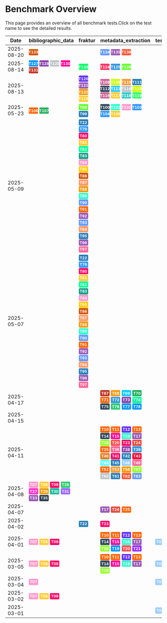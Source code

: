 # Benchmark Overview

This page provides an overview of all benchmark tests.Click on the test name to see the detailed results.

<script src="https://code.jquery.com/jquery-3.6.0.min.js"></script>
<link rel="stylesheet" href="https://cdn.datatables.net/1.13.6/css/jquery.dataTables.min.css">
<script src="https://cdn.datatables.net/1.13.6/js/jquery.dataTables.min.js"></script><style>
    /* Square styles */
    .test-rectangle {
        display: inline-flex;
        height: 20px;
        border-radius: 3px;
        text-align: center;
        align-items: center;
        justify-content: center;
        font-size: 12px;
        font-weight: regular;
        color: white;
        padding: 0 5px;
        white-space: nowrap;
        overflow: hidden;
        text-overflow: ellipsis;
    }
    .test-square {
        display: inline-flex;
        width: 30px;
        height: 20px;
        border-radius: 3px;
        text-align: center;
        align-items: center;
        justify-content: center;
        font-size: 12px;
        font-weight: bold;
        color: white;
    }
    /* Inner table styles */
    .inner-table {
        width: 100%;
        border-collapse: collapse;
        margin: 0;
        padding: 0;
    }
    .inner-table th, .inner-table td {
        padding: 4px;
        text-align: left;
        border-bottom: 1px solid #ddd;
    }
    .inner-table th {
        background-color: #f2f2f2;
        font-weight: bold;
    }
</style>
<table id="data-table" class="display">
  <thead><tr>
    <th>Date</th>
    <th>bibliographic_data</th>
    <th>fraktur</th>
    <th>metadata_extraction</th>
    <th>test_benchmark</th>
    <th>test_benchmark2</th>
    <th>zettelkatalog</th>

  </tr></thead>
  <tbody>
<tr>
    <td>2025-08-20</td>
    <td><a href='/archive/2025-08-20/T133'><span class='test-square' style='background-color: #d35400;'>T133</span></a>&nbsp;</td>
    <td></td>
    <td><a href='/archive/2025-08-20/T134'><span class='test-square' style='background-color: #6699ff;'>T134</span></a>&nbsp;<a href='/archive/2025-08-20/T135'><span class='test-square' style='background-color: #9b59b6;'>T135</span></a>&nbsp;<a href='/archive/2025-08-20/T136'><span class='test-square' style='background-color: #ff5733;'>T136</span></a>&nbsp;</td>
    <td></td>
    <td></td>
    <td></td>
</tr>
<tr>
    <td>2025-08-14</td>
    <td><a href='/archive/2025-08-14/T127'><span class='test-square' style='background-color: #0099ff;'>T127</span></a>&nbsp;<a href='/archive/2025-08-14/T128'><span class='test-square' style='background-color: #8e44ad;'>T128</span></a>&nbsp;<a href='/archive/2025-08-14/T129'><span class='test-square' style='background-color: #bdc3c7;'>T129</span></a>&nbsp;<a href='/archive/2025-08-14/T130'><span class='test-square' style='background-color: #ff0099;'>T130</span></a>&nbsp;<a href='/archive/2025-08-14/T131'><span class='test-square' style='background-color: #c0392b;'>T131</span></a>&nbsp;</td>
    <td><a href='/archive/2025-08-14/T132'><span class='test-square' style='background-color: #00ff66;'>T132</span></a>&nbsp;</td>
    <td><a href='/archive/2025-08-14/T124'><span class='test-square' style='background-color: #ff3366;'>T124</span></a>&nbsp;<a href='/archive/2025-08-14/T125'><span class='test-square' style='background-color: #3498db;'>T125</span></a>&nbsp;<a href='/archive/2025-08-14/T126'><span class='test-square' style='background-color: #66ff33;'>T126</span></a>&nbsp;</td>
    <td></td>
    <td></td>
    <td></td>
</tr>
<tr>
    <td>2025-08-13</td>
    <td></td>
    <td><a href='/archive/2025-08-13/T120'><span class='test-square' style='background-color: #6633ff;'>T120</span></a>&nbsp;<a href='/archive/2025-08-13/T121'><span class='test-square' style='background-color: #9b59b6;'>T121</span></a>&nbsp;<a href='/archive/2025-08-13/T122'><span class='test-square' style='background-color: #f39c12;'>T122</span></a>&nbsp;<a href='/archive/2025-08-13/T123'><span class='test-square' style='background-color: #ffcc33;'>T123</span></a>&nbsp;</td>
    <td><a href='/archive/2025-08-13/T108'><span class='test-square' style='background-color: #cc6699;'>T108</span></a>&nbsp;<a href='/archive/2025-08-13/T109'><span class='test-square' style='background-color: #ccff00;'>T109</span></a>&nbsp;<a href='/archive/2025-08-13/T110'><span class='test-square' style='background-color: #ff9933;'>T110</span></a>&nbsp;<a href='/archive/2025-08-13/T111'><span class='test-square' style='background-color: #2980b9;'>T111</span></a>&nbsp;<a href='/archive/2025-08-13/T112'><span class='test-square' style='background-color: #34495e;'>T112</span></a>&nbsp;<a href='/archive/2025-08-13/T113'><span class='test-square' style='background-color: #33ccff;'>T113</span></a>&nbsp;<a href='/archive/2025-08-13/T114'><span class='test-square' style='background-color: #bdc3c7;'>T114</span></a>&nbsp;<a href='/archive/2025-08-13/T115'><span class='test-square' style='background-color: #ccff00;'>T115</span></a>&nbsp;<a href='/archive/2025-08-13/T116'><span class='test-square' style='background-color: #cc6699;'>T116</span></a>&nbsp;<a href='/archive/2025-08-13/T117'><span class='test-square' style='background-color: #ffcc33;'>T117</span></a>&nbsp;<a href='/archive/2025-08-13/T118'><span class='test-square' style='background-color: #33cccc;'>T118</span></a>&nbsp;<a href='/archive/2025-08-13/T119'><span class='test-square' style='background-color: #33ff66;'>T119</span></a>&nbsp;</td>
    <td></td>
    <td></td>
    <td></td>
</tr>
<tr>
    <td>2025-05-23</td>
    <td><a href='/archive/2025-05-23/T106'><span class='test-square' style='background-color: #ff6600;'>T106</span></a>&nbsp;<a href='/archive/2025-05-23/T107'><span class='test-square' style='background-color: #27ae60;'>T107</span></a>&nbsp;</td>
    <td><a href='/archive/2025-05-23/T98'><span class='test-square' style='background-color: #66ff33;'>T98</span></a>&nbsp;<a href='/archive/2025-05-23/T99'><span class='test-square' style='background-color: #2980b9;'>T99</span></a>&nbsp;</td>
    <td><a href='/archive/2025-05-23/T100'><span class='test-square' style='background-color: #34495e;'>T100</span></a>&nbsp;<a href='/archive/2025-05-23/T101'><span class='test-square' style='background-color: #33ffcc;'>T101</span></a>&nbsp;<a href='/archive/2025-05-23/T102'><span class='test-square' style='background-color: #ff99cc;'>T102</span></a>&nbsp;<a href='/archive/2025-05-23/T103'><span class='test-square' style='background-color: #3399ff;'>T103</span></a>&nbsp;<a href='/archive/2025-05-23/T104'><span class='test-square' style='background-color: #3399ff;'>T104</span></a>&nbsp;<a href='/archive/2025-05-23/T105'><span class='test-square' style='background-color: #ffcc33;'>T105</span></a>&nbsp;</td>
    <td></td>
    <td></td>
    <td></td>
</tr>
<tr>
    <td>2025-05-09</td>
    <td></td>
    <td><a href='/archive/2025-05-09/T22'><span class='test-square' style='background-color: #2980b9;'>T22</span></a>&nbsp;<a href='/archive/2025-05-09/T79'><span class='test-square' style='background-color: #3399ff;'>T79</span></a>&nbsp;<a href='/archive/2025-05-09/T80'><span class='test-square' style='background-color: #ff0066;'>T80</span></a>&nbsp;<a href='/archive/2025-05-09/T81'><span class='test-square' style='background-color: #ffcc33;'>T81</span></a>&nbsp;<a href='/archive/2025-05-09/T82'><span class='test-square' style='background-color: #00ff99;'>T82</span></a>&nbsp;<a href='/archive/2025-05-09/T83'><span class='test-square' style='background-color: #16a085;'>T83</span></a>&nbsp;<a href='/archive/2025-05-09/T84'><span class='test-square' style='background-color: #ff99cc;'>T84</span></a>&nbsp;<a href='/archive/2025-05-09/T85'><span class='test-square' style='background-color: #ffcc00;'>T85</span></a>&nbsp;<a href='/archive/2025-05-09/T86'><span class='test-square' style='background-color: #d35400;'>T86</span></a>&nbsp;<a href='/archive/2025-05-09/T87'><span class='test-square' style='background-color: #ff9966;'>T87</span></a>&nbsp;<a href='/archive/2025-05-09/T88'><span class='test-square' style='background-color: #f39c12;'>T88</span></a>&nbsp;<a href='/archive/2025-05-09/T89'><span class='test-square' style='background-color: #33ffcc;'>T89</span></a>&nbsp;<a href='/archive/2025-05-09/T90'><span class='test-square' style='background-color: #6699ff;'>T90</span></a>&nbsp;<a href='/archive/2025-05-09/T91'><span class='test-square' style='background-color: #ff6600;'>T91</span></a>&nbsp;<a href='/archive/2025-05-09/T92'><span class='test-square' style='background-color: #9b59b6;'>T92</span></a>&nbsp;<a href='/archive/2025-05-09/T93'><span class='test-square' style='background-color: #6699ff;'>T93</span></a>&nbsp;<a href='/archive/2025-05-09/T94'><span class='test-square' style='background-color: #ff9966;'>T94</span></a>&nbsp;<a href='/archive/2025-05-09/T95'><span class='test-square' style='background-color: #2980b9;'>T95</span></a>&nbsp;<a href='/archive/2025-05-09/T96'><span class='test-square' style='background-color: #9b59b6;'>T96</span></a>&nbsp;<a href='/archive/2025-05-09/T97'><span class='test-square' style='background-color: #ff6699;'>T97</span></a>&nbsp;</td>
    <td></td>
    <td></td>
    <td></td>
    <td></td>
</tr>
<tr>
    <td>2025-05-07</td>
    <td></td>
    <td><a href='/archive/2025-05-07/T22'><span class='test-square' style='background-color: #2980b9;'>T22</span></a>&nbsp;<a href='/archive/2025-05-07/T79'><span class='test-square' style='background-color: #3399ff;'>T79</span></a>&nbsp;<a href='/archive/2025-05-07/T80'><span class='test-square' style='background-color: #ff0066;'>T80</span></a>&nbsp;<a href='/archive/2025-05-07/T81'><span class='test-square' style='background-color: #ffcc33;'>T81</span></a>&nbsp;<a href='/archive/2025-05-07/T82'><span class='test-square' style='background-color: #00ff99;'>T82</span></a>&nbsp;<a href='/archive/2025-05-07/T83'><span class='test-square' style='background-color: #16a085;'>T83</span></a>&nbsp;<a href='/archive/2025-05-07/T84'><span class='test-square' style='background-color: #ff99cc;'>T84</span></a>&nbsp;<a href='/archive/2025-05-07/T85'><span class='test-square' style='background-color: #ffcc00;'>T85</span></a>&nbsp;<a href='/archive/2025-05-07/T86'><span class='test-square' style='background-color: #d35400;'>T86</span></a>&nbsp;<a href='/archive/2025-05-07/T87'><span class='test-square' style='background-color: #ff9966;'>T87</span></a>&nbsp;<a href='/archive/2025-05-07/T88'><span class='test-square' style='background-color: #f39c12;'>T88</span></a>&nbsp;<a href='/archive/2025-05-07/T89'><span class='test-square' style='background-color: #33ffcc;'>T89</span></a>&nbsp;<a href='/archive/2025-05-07/T90'><span class='test-square' style='background-color: #6699ff;'>T90</span></a>&nbsp;<a href='/archive/2025-05-07/T91'><span class='test-square' style='background-color: #ff6600;'>T91</span></a>&nbsp;<a href='/archive/2025-05-07/T92'><span class='test-square' style='background-color: #9b59b6;'>T92</span></a>&nbsp;<a href='/archive/2025-05-07/T93'><span class='test-square' style='background-color: #6699ff;'>T93</span></a>&nbsp;<a href='/archive/2025-05-07/T94'><span class='test-square' style='background-color: #ff9966;'>T94</span></a>&nbsp;<a href='/archive/2025-05-07/T95'><span class='test-square' style='background-color: #2980b9;'>T95</span></a>&nbsp;<a href='/archive/2025-05-07/T96'><span class='test-square' style='background-color: #9b59b6;'>T96</span></a>&nbsp;<a href='/archive/2025-05-07/T97'><span class='test-square' style='background-color: #ff6699;'>T97</span></a>&nbsp;</td>
    <td></td>
    <td></td>
    <td></td>
    <td></td>
</tr>
<tr>
    <td>2025-04-17</td>
    <td></td>
    <td></td>
    <td><a href='/archive/2025-04-17/T67'><span class='test-square' style='background-color: #c0392b;'>T67</span></a>&nbsp;<a href='/archive/2025-04-17/T68'><span class='test-square' style='background-color: #f39c12;'>T68</span></a>&nbsp;<a href='/archive/2025-04-17/T69'><span class='test-square' style='background-color: #00ccff;'>T69</span></a>&nbsp;<a href='/archive/2025-04-17/T70'><span class='test-square' style='background-color: #27ae60;'>T70</span></a>&nbsp;<a href='/archive/2025-04-17/T71'><span class='test-square' style='background-color: #ff6600;'>T71</span></a>&nbsp;<a href='/archive/2025-04-17/T72'><span class='test-square' style='background-color: #3498db;'>T72</span></a>&nbsp;<a href='/archive/2025-04-17/T73'><span class='test-square' style='background-color: #8e44ad;'>T73</span></a>&nbsp;<a href='/archive/2025-04-17/T74'><span class='test-square' style='background-color: #00ff99;'>T74</span></a>&nbsp;<a href='/archive/2025-04-17/T75'><span class='test-square' style='background-color: #34495e;'>T75</span></a>&nbsp;<a href='/archive/2025-04-17/T76'><span class='test-square' style='background-color: #2ecc71;'>T76</span></a>&nbsp;<a href='/archive/2025-04-17/T77'><span class='test-square' style='background-color: #0099ff;'>T77</span></a>&nbsp;<a href='/archive/2025-04-17/T78'><span class='test-square' style='background-color: #0099ff;'>T78</span></a>&nbsp;</td>
    <td></td>
    <td></td>
    <td></td>
</tr>
<tr>
    <td>2025-04-15</td>
    <td></td>
    <td></td>
    <td></td>
    <td></td>
    <td></td>
    <td><a href='/archive/2025-04-15/T66'><span class='test-square' style='background-color: #7f8c8d;'>T66</span></a>&nbsp;</td>
</tr>
<tr>
    <td>2025-04-11</td>
    <td></td>
    <td></td>
    <td><a href='/archive/2025-04-11/T10'><span class='test-square' style='background-color: #ff6600;'>T10</span></a>&nbsp;<a href='/archive/2025-04-11/T11'><span class='test-square' style='background-color: #ff6600;'>T11</span></a>&nbsp;<a href='/archive/2025-04-11/T12'><span class='test-square' style='background-color: #6633ff;'>T12</span></a>&nbsp;<a href='/archive/2025-04-11/T13'><span class='test-square' style='background-color: #ff6600;'>T13</span></a>&nbsp;<a href='/archive/2025-04-11/T14'><span class='test-square' style='background-color: #34495e;'>T14</span></a>&nbsp;<a href='/archive/2025-04-11/T15'><span class='test-square' style='background-color: #ff0099;'>T15</span></a>&nbsp;<a href='/archive/2025-04-11/T16'><span class='test-square' style='background-color: #33ffcc;'>T16</span></a>&nbsp;<a href='/archive/2025-04-11/T17'><span class='test-square' style='background-color: #9b59b6;'>T17</span></a>&nbsp;<a href='/archive/2025-04-11/T18'><span class='test-square' style='background-color: #99ff33;'>T18</span></a>&nbsp;<a href='/archive/2025-04-11/T20'><span class='test-square' style='background-color: #ff5050;'>T20</span></a>&nbsp;<a href='/archive/2025-04-11/T23'><span class='test-square' style='background-color: #ff0066;'>T23</span></a>&nbsp;<a href='/archive/2025-04-11/T24'><span class='test-square' style='background-color: #e74c3c;'>T24</span></a>&nbsp;<a href='/archive/2025-04-11/T25'><span class='test-square' style='background-color: #ff6600;'>T25</span></a>&nbsp;<a href='/archive/2025-04-11/T36'><span class='test-square' style='background-color: #ff6699;'>T36</span></a>&nbsp;<a href='/archive/2025-04-11/T38'><span class='test-square' style='background-color: #8e44ad;'>T38</span></a>&nbsp;<a href='/archive/2025-04-11/T39'><span class='test-square' style='background-color: #3498db;'>T39</span></a>&nbsp;<a href='/archive/2025-04-11/T40'><span class='test-square' style='background-color: #e67e22;'>T40</span></a>&nbsp;<a href='/archive/2025-04-11/T41'><span class='test-square' style='background-color: #ff0066;'>T41</span></a>&nbsp;<a href='/archive/2025-04-11/T42'><span class='test-square' style='background-color: #2980b9;'>T42</span></a>&nbsp;<a href='/archive/2025-04-11/T43'><span class='test-square' style='background-color: #ff0033;'>T43</span></a>&nbsp;<a href='/archive/2025-04-11/T44'><span class='test-square' style='background-color: #66ffff;'>T44</span></a>&nbsp;<a href='/archive/2025-04-11/T45'><span class='test-square' style='background-color: #2980b9;'>T45</span></a>&nbsp;<a href='/archive/2025-04-11/T48'><span class='test-square' style='background-color: #99ccff;'>T48</span></a>&nbsp;<a href='/archive/2025-04-11/T49'><span class='test-square' style='background-color: #ff6699;'>T49</span></a>&nbsp;<a href='/archive/2025-04-11/T52'><span class='test-square' style='background-color: #ff6600;'>T52</span></a>&nbsp;<a href='/archive/2025-04-11/T53'><span class='test-square' style='background-color: #ff9933;'>T53</span></a>&nbsp;<a href='/archive/2025-04-11/T56'><span class='test-square' style='background-color: #f39c12;'>T56</span></a>&nbsp;<a href='/archive/2025-04-11/T57'><span class='test-square' style='background-color: #99ff33;'>T57</span></a>&nbsp;<a href='/archive/2025-04-11/T60'><span class='test-square' style='background-color: #bdc3c7;'>T60</span></a>&nbsp;<a href='/archive/2025-04-11/T61'><span class='test-square' style='background-color: #2980b9;'>T61</span></a>&nbsp;<a href='/archive/2025-04-11/T62'><span class='test-square' style='background-color: #ff5733;'>T62</span></a>&nbsp;<a href='/archive/2025-04-11/T63'><span class='test-square' style='background-color: #6699ff;'>T63</span></a>&nbsp;</td>
    <td></td>
    <td></td>
    <td></td>
</tr>
<tr>
    <td>2025-04-08</td>
    <td><a href='/archive/2025-04-08/T07'><span class='test-square' style='background-color: #ff99cc;'>T07</span></a>&nbsp;<a href='/archive/2025-04-08/T08'><span class='test-square' style='background-color: #ffcc33;'>T08</span></a>&nbsp;<a href='/archive/2025-04-08/T09'><span class='test-square' style='background-color: #ff0066;'>T09</span></a>&nbsp;<a href='/archive/2025-04-08/T26'><span class='test-square' style='background-color: #2ecc71;'>T26</span></a>&nbsp;<a href='/archive/2025-04-08/T27'><span class='test-square' style='background-color: #ff33cc;'>T27</span></a>&nbsp;<a href='/archive/2025-04-08/T29'><span class='test-square' style='background-color: #f39c12;'>T29</span></a>&nbsp;<a href='/archive/2025-04-08/T30'><span class='test-square' style='background-color: #1abc9c;'>T30</span></a>&nbsp;<a href='/archive/2025-04-08/T31'><span class='test-square' style='background-color: #9966ff;'>T31</span></a>&nbsp;<a href='/archive/2025-04-08/T33'><span class='test-square' style='background-color: #9b59b6;'>T33</span></a>&nbsp;<a href='/archive/2025-04-08/T35'><span class='test-square' style='background-color: #2c3e50;'>T35</span></a>&nbsp;</td>
    <td></td>
    <td></td>
    <td></td>
    <td></td>
    <td></td>
</tr>
<tr>
    <td>2025-04-07</td>
    <td></td>
    <td></td>
    <td><a href='/archive/2025-04-07/T17'><span class='test-square' style='background-color: #9b59b6;'>T17</span></a>&nbsp;<a href='/archive/2025-04-07/T24'><span class='test-square' style='background-color: #e74c3c;'>T24</span></a>&nbsp;<a href='/archive/2025-04-07/T25'><span class='test-square' style='background-color: #ff6600;'>T25</span></a>&nbsp;</td>
    <td></td>
    <td></td>
    <td></td>
</tr>
<tr>
    <td>2025-04-02</td>
    <td></td>
    <td><a href='/archive/2025-04-02/T22'><span class='test-square' style='background-color: #2980b9;'>T22</span></a>&nbsp;</td>
    <td><a href='/archive/2025-04-02/T23'><span class='test-square' style='background-color: #ff0066;'>T23</span></a>&nbsp;</td>
    <td></td>
    <td></td>
    <td></td>
</tr>
<tr>
    <td>2025-04-01</td>
    <td><a href='/archive/2025-04-01/T07'><span class='test-square' style='background-color: #ff99cc;'>T07</span></a>&nbsp;<a href='/archive/2025-04-01/T08'><span class='test-square' style='background-color: #ffcc33;'>T08</span></a>&nbsp;<a href='/archive/2025-04-01/T09'><span class='test-square' style='background-color: #ff0066;'>T09</span></a>&nbsp;</td>
    <td></td>
    <td><a href='/archive/2025-04-01/T10'><span class='test-square' style='background-color: #ff6600;'>T10</span></a>&nbsp;<a href='/archive/2025-04-01/T11'><span class='test-square' style='background-color: #ff6600;'>T11</span></a>&nbsp;<a href='/archive/2025-04-01/T12'><span class='test-square' style='background-color: #6633ff;'>T12</span></a>&nbsp;<a href='/archive/2025-04-01/T13'><span class='test-square' style='background-color: #ff6600;'>T13</span></a>&nbsp;<a href='/archive/2025-04-01/T14'><span class='test-square' style='background-color: #34495e;'>T14</span></a>&nbsp;<a href='/archive/2025-04-01/T15'><span class='test-square' style='background-color: #ff0099;'>T15</span></a>&nbsp;<a href='/archive/2025-04-01/T16'><span class='test-square' style='background-color: #33ffcc;'>T16</span></a>&nbsp;<a href='/archive/2025-04-01/T17'><span class='test-square' style='background-color: #9b59b6;'>T17</span></a>&nbsp;<a href='/archive/2025-04-01/T18'><span class='test-square' style='background-color: #99ff33;'>T18</span></a>&nbsp;<a href='/archive/2025-04-01/T19'><span class='test-square' style='background-color: #0099ff;'>T19</span></a>&nbsp;<a href='/archive/2025-04-01/T20'><span class='test-square' style='background-color: #ff5050;'>T20</span></a>&nbsp;<a href='/archive/2025-04-01/T21'><span class='test-square' style='background-color: #9933ff;'>T21</span></a>&nbsp;</td>
    <td><a href='/archive/2025-04-01/T01'><span class='test-square' style='background-color: #99ccff;'>T01</span></a>&nbsp;<a href='/archive/2025-04-01/T02'><span class='test-square' style='background-color: #0099ff;'>T02</span></a>&nbsp;<a href='/archive/2025-04-01/T03'><span class='test-square' style='background-color: #33ccff;'>T03</span></a>&nbsp;</td>
    <td><a href='/archive/2025-04-01/T04'><span class='test-square' style='background-color: #ff3300;'>T04</span></a>&nbsp;<a href='/archive/2025-04-01/T05'><span class='test-square' style='background-color: #2c3e50;'>T05</span></a>&nbsp;<a href='/archive/2025-04-01/T06'><span class='test-square' style='background-color: #33ccff;'>T06</span></a>&nbsp;</td>
    <td></td>
</tr>
<tr>
    <td>2025-03-05</td>
    <td><a href='/archive/2025-03-05/T07'><span class='test-square' style='background-color: #ff99cc;'>T07</span></a>&nbsp;<a href='/archive/2025-03-05/T08'><span class='test-square' style='background-color: #ffcc33;'>T08</span></a>&nbsp;<a href='/archive/2025-03-05/T09'><span class='test-square' style='background-color: #ff0066;'>T09</span></a>&nbsp;</td>
    <td></td>
    <td><a href='/archive/2025-03-05/T10'><span class='test-square' style='background-color: #ff6600;'>T10</span></a>&nbsp;<a href='/archive/2025-03-05/T11'><span class='test-square' style='background-color: #ff6600;'>T11</span></a>&nbsp;<a href='/archive/2025-03-05/T12'><span class='test-square' style='background-color: #6633ff;'>T12</span></a>&nbsp;<a href='/archive/2025-03-05/T13'><span class='test-square' style='background-color: #ff6600;'>T13</span></a>&nbsp;<a href='/archive/2025-03-05/T14'><span class='test-square' style='background-color: #34495e;'>T14</span></a>&nbsp;<a href='/archive/2025-03-05/T15'><span class='test-square' style='background-color: #ff0099;'>T15</span></a>&nbsp;<a href='/archive/2025-03-05/T16'><span class='test-square' style='background-color: #33ffcc;'>T16</span></a>&nbsp;<a href='/archive/2025-03-05/T17'><span class='test-square' style='background-color: #9b59b6;'>T17</span></a>&nbsp;<a href='/archive/2025-03-05/T18'><span class='test-square' style='background-color: #99ff33;'>T18</span></a>&nbsp;</td>
    <td><a href='/archive/2025-03-05/T01'><span class='test-square' style='background-color: #99ccff;'>T01</span></a>&nbsp;<a href='/archive/2025-03-05/T02'><span class='test-square' style='background-color: #0099ff;'>T02</span></a>&nbsp;<a href='/archive/2025-03-05/T03'><span class='test-square' style='background-color: #33ccff;'>T03</span></a>&nbsp;</td>
    <td><a href='/archive/2025-03-05/T04'><span class='test-square' style='background-color: #ff3300;'>T04</span></a>&nbsp;<a href='/archive/2025-03-05/T05'><span class='test-square' style='background-color: #2c3e50;'>T05</span></a>&nbsp;<a href='/archive/2025-03-05/T06'><span class='test-square' style='background-color: #33ccff;'>T06</span></a>&nbsp;</td>
    <td></td>
</tr>
<tr>
    <td>2025-03-04</td>
    <td><a href='/archive/2025-03-04/T07'><span class='test-square' style='background-color: #ff99cc;'>T07</span></a>&nbsp;</td>
    <td></td>
    <td></td>
    <td><a href='/archive/2025-03-04/T01'><span class='test-square' style='background-color: #99ccff;'>T01</span></a>&nbsp;</td>
    <td></td>
    <td></td>
</tr>
<tr>
    <td>2025-03-02</td>
    <td><a href='/archive/2025-03-02/T07'><span class='test-square' style='background-color: #ff99cc;'>T07</span></a>&nbsp;<a href='/archive/2025-03-02/T08'><span class='test-square' style='background-color: #ffcc33;'>T08</span></a>&nbsp;<a href='/archive/2025-03-02/T09'><span class='test-square' style='background-color: #ff0066;'>T09</span></a>&nbsp;</td>
    <td></td>
    <td></td>
    <td></td>
    <td><a href='/archive/2025-03-02/T06'><span class='test-square' style='background-color: #33ccff;'>T06</span></a>&nbsp;</td>
    <td></td>
</tr>
<tr>
    <td>2025-03-01</td>
    <td></td>
    <td></td>
    <td></td>
    <td><a href='/archive/2025-03-01/T01'><span class='test-square' style='background-color: #99ccff;'>T01</span></a>&nbsp;<a href='/archive/2025-03-01/T02'><span class='test-square' style='background-color: #0099ff;'>T02</span></a>&nbsp;<a href='/archive/2025-03-01/T03'><span class='test-square' style='background-color: #33ccff;'>T03</span></a>&nbsp;</td>
    <td><a href='/archive/2025-03-01/T04'><span class='test-square' style='background-color: #ff3300;'>T04</span></a>&nbsp;<a href='/archive/2025-03-01/T05'><span class='test-square' style='background-color: #2c3e50;'>T05</span></a>&nbsp;</td>
    <td></td>
</tr>

  </tbody>
</table>

<script>
  $(document).ready(function() {
    $('#data-table').DataTable({
      "paging": true,
      "searching": true,
      "ordering": true,
      "info": true,
      "lengthMenu": [[10, 20, -1], [10, 20, "All"]],
    });
  });
</script>
